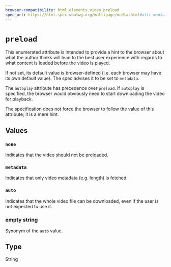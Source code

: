 ```yaml
---
browser-compatibility: html.elements.video.preload
spec_url: https://html.spec.whatwg.org/multipage/media.html#attr-media-preload
---
```


# `preload`

This enumerated attribute is intended to provide a hint to the browser about what the author thinks will lead to the best user experience with regards to what content is loaded before the video is played.

If not set, its default value is browser-defined (i.e. each browser may have its own default value). The spec advises it to be set to `metadata`.

The `autoplay` attribute has precedence over `preload`. If `autoplay` is specified, the browser would obviously need to start downloading the video for playback.

The specification does not force the browser to follow the value of this attribute; it is a mere hint.

## Values

### `none`

Indicates that the video should not be preloaded.

### `metadata`

Indicates that only video metadata (e.g. length) is fetched.

### `auto`

Indicates that the whole video file can be downloaded, even if the user is not expected to use it.

### empty string

Synonym of the `auto` value.

## Type

String
